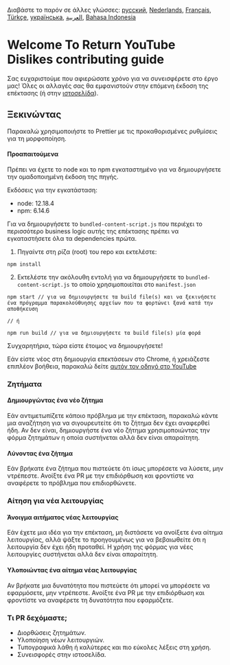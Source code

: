 Διαβάστε το παρόν σε άλλες γλώσσες: [русский](CONTRIBUTINGru.md), [Nederlands](CONTRIBUTINGnl.md), [Français](CONTRIBUTINGfr.md), [Türkçe](CONTRIBUTINGtr.md), [українська](CONTRIBUTINGuk.md), [العربية](CONTRIBUTINGar.md), [Bahasa Indonesia](CONTRIBUTINGid.md)


# Welcome To Return YouTube Dislikes contributing guide

Σας ευχαριστούμε που αφιερώσατε χρόνο για να συνεισφέρετε στο έργο μας! Όλες οι αλλαγές σας θα εμφανιστούν στην επόμενη έκδοση της επέκτασης (ή στην [ιστοσελίδα](https://www.returnyoutubedislike.com/)).

## Ξεκινώντας

Παρακαλώ χρησιμοποιήστε το Prettier με τις προκαθορισμένες ρυθμίσεις για τη μορφοποίηση.

#### Προαπαιτούμενα

Πρέπει να έχετε το node και το npm εγκαταστημένο για να δημιουργήσετε την ομαδοποιημένη έκδοση της πηγής.

Εκδόσεις για την εγκατάσταση:

- node: 12.18.4
- npm: 6.14.6

Για να δημιουργήσετε το `bundled-content-script.js` που περιέχει το περισσότερο business logic αυτής της επέκτασης πρέπει να εγκαταστήσετε όλα τα  dependencies πρώτα.

1. Πηγαίντε στη ρίζα (root) του repo και εκτελέστε:

```
npm install
```

2. Εκτελέστε την ακόλουθη εντολή για να δημιουργήσετε το `bundled-content-script.js` το οποίο χρησιμοποιείται στο `manifest.json`

```
npm start // για να δημιουργήσετε τα build file(s) και να ξεκινήσετε ένα πρόγραμμα παρακολούθυησης αρχείων που τα φορτώνει ξανά κατά την αποθήκευση

// ή

npm run build // για να δημιουργήσετε τα build file(s) μία φορά
```

Συγχαρητήρια, τώρα είστε έτοιμος να δημιουργήσετε!

Εάν είστε νέος στη δημιουργία επεκτάσεων στο Chrome, ή χρειάζεστε επιπλέον βοήθεια, παρακαλώ δείτε [αυτόν τον οδηγό στο YouTube](https://www.youtube.com/watch?v=mdOj6HYE3_0)

### Ζητήματα

#### Δημιουργώντας ένα νέο ζήτημα

Εάν αντιμετωπίζετε κάποιο πρόβλημα με την επέκταση, παρακαλώ κάντε μια αναζήτηση για να σιγουρευτείτε ότι το ζήτημα δεν έχει αναφερθεί ήδη. Αν δεν είναι, δημιουργήστε ένα νέο ζήτημα χρησιμοποιώντας την φόρμα ζητημάτων η οποία συστήνεται αλλά δεν είναι απαραίτητη.

#### Λύνοντας ένα ζήτημα

Εάν βρήκατε ένα ζήτημα που πιστεύετε ότι ίσως μπορέσετε να λύσετε, μην ντρέπεστε. Ανοίξτε ένα PR με την επιδιόρθωση και φροντίστε να αναφέρετε το πρόβλημα που επιδιορθώνετε.

### Αίτηση για νέα λειτουργίας

#### Άνοιγμα αιτήματος νέας λειτουργίας

Εάν έχετε μια ιδέα για την επέκταση, μη διστάσετε να ανοίξετε ένα αίτημα λειτουργίας, αλλά ψάξτε το προηγουμένως για να βεβαιωθείτε ότι η λειτουργία δεν έχει ήδη προταθεί. Η χρήση της φόρμας για νέες λειτουργίες συστήνεται αλλά δεν είναι απαραίτητη.

#### Υλοποιώντας ένα αίτημα νέας λειτουργίας

Αν βρήκατε μια δυνατότητα που πιστεύετε ότι μπορεί να μπορέσετε να εφαρμόσετε, μην ντρέπεστε. Ανοίξτε ένα PR με την επιδιόρθωση και φροντίστε να αναφέρετε τη δυνατότητα που εφαρμόζετε.

### Τι PR δεχόμαστε;

- Διορθώσεις ζητημάτων.
- Υλοποίηση νέων λειτουργιών.
- Τυπογραφικά λάθη ή καλύτερες και πιο εύκολες λέξεις στη χρήση.
- Συνεισφορές στην ιστοσελίδα.
